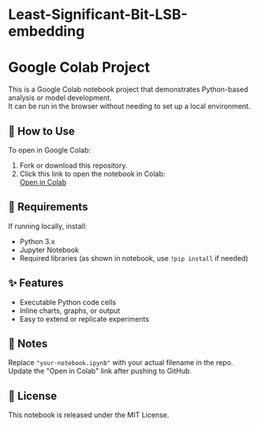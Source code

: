 # Least-Significant-Bit-LSB-embedding
# Google Colab Project

This is a Google Colab notebook project that demonstrates Python-based analysis or model development.  
It can be run in the browser without needing to set up a local environment.

## 🚀 How to Use

To open in Google Colab:
1. Fork or download this repository.
2. Click this link to open the notebook in Colab:  
   [Open in Colab](https://colab.research.google.com/github/your-username/your-repo-name/blob/main/your-notebook.ipynb](https://colab.research.google.com/drive/1P_gg9ot7xNHkXTkDw3Zp3IbEdji3UVCq?usp=sharing))


## 🧰 Requirements

If running locally, install:

- Python 3.x
- Jupyter Notebook
- Required libraries (as shown in notebook, use `!pip install` if needed)

## ✨ Features

- Executable Python code cells
- Inline charts, graphs, or output
- Easy to extend or replicate experiments

## 📝 Notes

Replace `"your-notebook.ipynb"` with your actual filename in the repo.  
Update the "Open in Colab" link after pushing to GitHub.

## 📜 License

This notebook is released under the MIT License.


